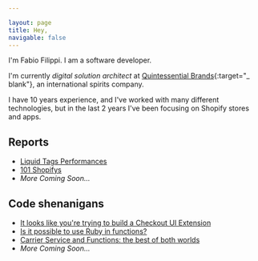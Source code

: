 ```yaml
---

layout: page
title: Hey,
navigable: false
---
```



I'm Fabio Filippi. I am a software developer.

I'm currently _digital solution architect_ at [Quintessential Brands](https://quintessentialbrands.com){:target="_
blank"}, an international spirits company.

I have 10 years experience, and I've worked with many different technologies, but in the last 2 years I've been focusing
on Shopify stores and apps.

## Reports

* [Liquid Tags Performances](/reports/liquid_tags_performances)
* [101 Shopifys](/reports/101_shopifys)
* _More Coming Soon..._

## Code shenanigans

* [It looks like you're trying to build a Checkout UI Extension](/tutorials/clippify)
* [Is it possible to use Ruby in functions?](/tutorials/ruby-in-shopify-functions)
* [Carrier Service and Functions: the best of both worlds](/tutorials/carrier-service-and-functions) 
* _More Coming Soon..._
